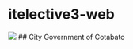 # itelective3-web

<img src="https://user-images.githubusercontent.com/107229394/209252585-ac3c7a21-9bc3-42d8-890d-c842e3043042.jpg" style="text-align: center;">
## City Government of Cotabato
